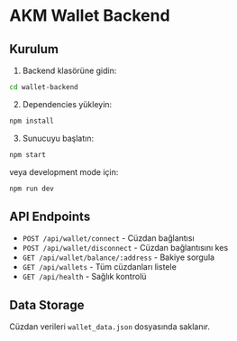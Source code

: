 # AKM Wallet Backend

## Kurulum

1. Backend klasörüne gidin:
```bash
cd wallet-backend
```

2. Dependencies yükleyin:
```bash
npm install
```

3. Sunucuyu başlatın:
```bash
npm start
```

veya development mode için:
```bash
npm run dev
```

## API Endpoints

- `POST /api/wallet/connect` - Cüzdan bağlantısı
- `POST /api/wallet/disconnect` - Cüzdan bağlantısını kes
- `GET /api/wallet/balance/:address` - Bakiye sorgula
- `GET /api/wallets` - Tüm cüzdanları listele
- `GET /api/health` - Sağlık kontrolü

## Data Storage

Cüzdan verileri `wallet_data.json` dosyasında saklanır.